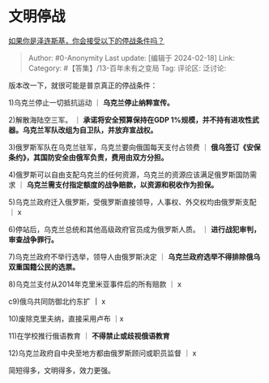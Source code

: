 # 文明停战
[如果你是泽连斯基，你会接受以下的停战条件吗？](https://www.zhihu.com/question/642163985/answer/3400217637)

> Author: #0-Anonymity
> Last update: [编辑于 2024-02-18]
> Link:
> Category: #【答集】/13-百年未有之变局
> Tag:
> 评论区:
> 泛讨论:

版本改一下，就很可能是普京真正的停战条件：

1)乌克兰停止一切抵抗运动 ｜ **乌克兰停止纳粹宣传。**

2)解散海陆空三军。 ｜ **承诺将安全预算保持在GDP 1%规模，并不持有进攻性武器。乌克兰军队改组为自卫队，并放弃宣战权。**

3)俄罗斯军队在乌克兰驻军，乌克兰要向俄国每天支付占领费 ｜ **俄乌签订《安保条约》，其国防安全由俄军负责，费用由双方分担。**

4)俄罗斯可以自由支配乌克兰的任何资源，乌克兰的资源应该满足俄罗斯国防需求 ｜ **乌克兰需支付指定额度的战争赔款，以资源和税收作为担保。**

5)乌克兰政府迁入俄罗斯，受俄罗斯直接领导，人事权、外交权均由俄罗斯支配 ｜ x

6)停站后，乌克兰总统和其他高级政府官员成为俄罗斯人质。 ｜ **进行战犯审判，审查战争罪行。**

7)乌克兰政府不举行选举，领导人由俄罗斯决定 ｜ **乌克兰政府选举不得排除俄乌双重国籍公民的选票。**

8)乌克兰支付从2014年克里米亚事件后的所有赔款 ｜ x

c9)俄乌共同防御北约东扩 **｜** x

10)废除克里夫纳，直接采用卢布 ｜x

11)在学校推行俄语教育 ｜ **不得禁止或歧视俄语教育**

12)乌克兰政府自中央至地方都由俄罗斯顾问或职员监督 ｜ x

简短得多，文明得多，效力更强。
